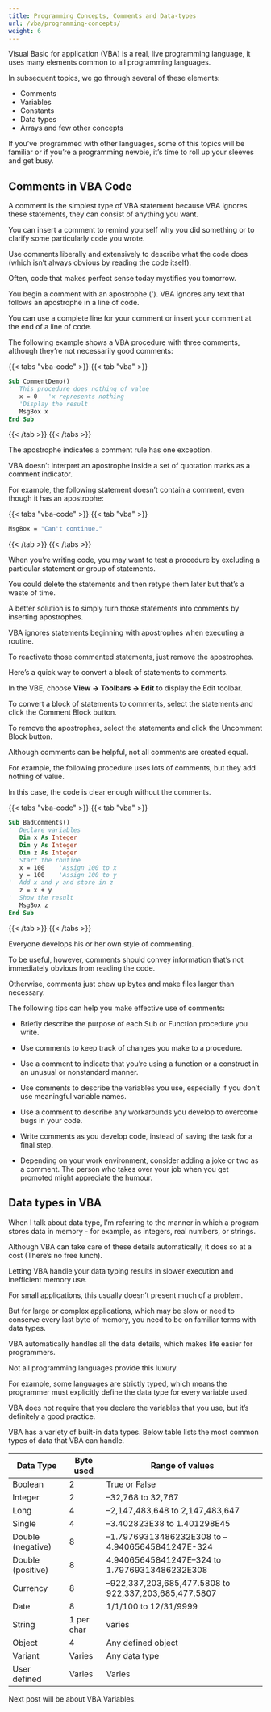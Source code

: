 ```yaml
---
title: Programming Concepts, Comments and Data-types
url: /vba/programming-concepts/
weight: 6
---
```


Visual Basic for application (VBA) is a real, live programming language, it uses many elements common to all programming languages.

In subsequent topics, we go through several of these elements:

* Comments
* Variables
* Constants
* Data types
* Arrays and few other concepts

If you’ve programmed with other languages, some of this topics will be familiar or if you’re a programming newbie, it’s time to roll up your sleeves and get busy.

## Comments in VBA Code

A comment is the simplest type of VBA statement because VBA ignores these statements, they can consist of anything you want.

You can insert a comment to remind yourself why you did something or to clarify some particularly code you wrote.

Use comments liberally and extensively to describe what the code does (which isn’t always obvious by reading the code itself).

Often, code that makes perfect sense today mystifies you tomorrow.

You begin a comment with an apostrophe ('). VBA ignores any text that follows an apostrophe in a line of code.

You can use a complete line for your comment or insert your comment at the end of a line of code.

The following example shows a VBA procedure with three comments, although they’re not necessarily good comments:

{{< tabs "vba-code" >}}
{{< tab "vba" >}}

```vb {lineNos=true lineNoStart=1}
Sub CommentDemo()
'  This procedure does nothing of value
   x = 0   'x represents nothing
   'Display the result
   MsgBox x
End Sub
```

{{< /tab >}}
{{< /tabs >}}

The apostrophe indicates a comment rule has one exception.

VBA doesn’t interpret an apostrophe inside a set of quotation marks as a comment indicator.

For example, the following statement doesn’t contain a comment, even though it has an apostrophe:

{{< tabs "vba-code" >}}
{{< tab "vba" >}}

```vb {lineNos=true lineNoStart=1}
MsgBox = "Can't continue."
```

{{< /tab >}}
{{< /tabs >}}

When you’re writing code, you may want to test a procedure by excluding a particular statement or group of statements.

You could delete the statements and then retype them later but that’s a waste of time.

A better solution is to simply turn those statements into comments by inserting apostrophes.

VBA ignores statements beginning with apostrophes when executing a routine.

To reactivate those commented statements, just remove the apostrophes.

Here’s a quick way to convert a block of statements to comments.

In the VBE, choose **View -> Toolbars -> Edit** to display the Edit toolbar.

To convert a block of statements to comments, select the statements and click the Comment Block button.

To remove the apostrophes, select the statements and click the Uncomment Block button.

Although comments can be helpful, not all comments are created equal.

For example, the following procedure uses lots of comments, but they add nothing of value.

In this case, the code is clear enough without the comments.

{{< tabs "vba-code" >}}
{{< tab "vba" >}}

```vb {lineNos=true lineNoStart=1}
Sub BadComments()
'  Declare variables
   Dim x As Integer
   Dim y As Integer
   Dim z As Integer
'  Start the routine
   x = 100    'Assign 100 to x
   y = 100    'Assign 100 to y
'  Add x and y and store in z
   z = x + y
'  Show the result
   MsgBox z
End Sub
```

{{< /tab >}}
{{< /tabs >}}

Everyone develops his or her own style of commenting.

To be useful, however, comments should convey information that’s not immediately obvious from reading the code.

Otherwise, comments just chew up bytes and make files larger than necessary.

The following tips can help you make effective use of comments:

* Briefly describe the purpose of each Sub or Function procedure you write.

* Use comments to keep track of changes you make to a procedure.

* Use a comment to indicate that you’re using a function or a construct in an unusual or nonstandard manner.

* Use comments to describe the variables you use, especially if you don’t use meaningful variable names.

* Use a comment to describe any workarounds you develop to overcome bugs in your code.

* Write comments as you develop code, instead of saving the task for a final step.

* Depending on your work environment, consider adding a joke or two as a comment. The person who takes over your job when you get promoted might appreciate the humour.

## Data types in VBA

When I talk about data type, I’m referring to the manner in which a program stores data in memory - for example, as integers, real numbers, or strings.

Although VBA can take care of these details automatically, it does so at a cost (There’s no free lunch).

Letting VBA handle your data typing results in slower execution and inefficient memory use.

For small applications, this usually doesn’t present much of a problem.

But for large or complex applications, which may be slow or need to conserve every last byte of memory, you need to be on familiar terms with data types.

VBA automatically handles all the data details, which makes life easier for programmers.

Not all programming languages provide this luxury.

For example, some languages are strictly typed, which means the programmer must explicitly define the data type for every variable used.

VBA does not require that you declare the variables that you use, but it’s definitely a good practice.

VBA has a variety of built-in data types. Below table lists the most common types of data that VBA can handle.

| Data Type         | Byte used  | Range of values                                       |
| ----------------- | ---------- | ----------------------------------------------------- |
| Boolean           | 2          | True or False                                         |
| Integer           | 2          | –32,768 to 32,767                                     |
| Long              | 4          | –2,147,483,648 to 2,147,483,647                       |
| Single            | 4          | –3.402823E38 to 1.401298E45                           |
| Double (negative) | 8          | –1.79769313486232E308 to –4.94065645841247E-324       |
| Double (positive) | 8          | 4.94065645841247E–324 to 1.79769313486232E308         |
| Currency          | 8          | –922,337,203,685,477.5808 to 922,337,203,685,477.5807 |
| Date              | 8          | 1/1/100 to 12/31/9999                                 |
| String            | 1 per char | varies                                                |
| Object            | 4          | Any defined object                                    |
| Variant           | Varies     | Any data type                                         |
| User defined      | Varies     | Varies                                                |

Next post will be about VBA Variables.
